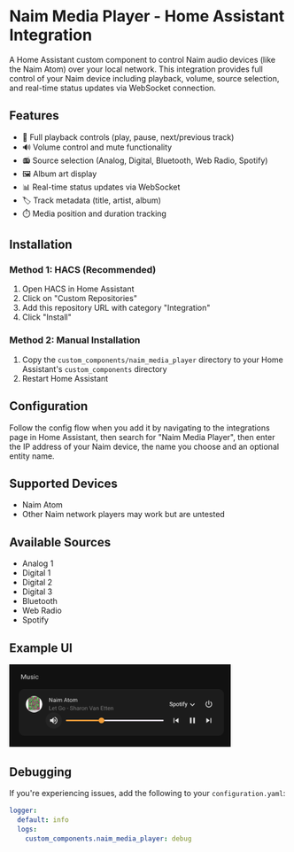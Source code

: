 # Naim Media Player - Home Assistant Integration

A Home Assistant custom component to control Naim audio devices (like the Naim Atom) over your local network. This integration provides full control of your Naim device including playback, volume, source selection, and real-time status updates via WebSocket connection.

## Features

- 🎵 Full playback controls (play, pause, next/previous track)
- 🔊 Volume control and mute functionality
- 📻 Source selection (Analog, Digital, Bluetooth, Web Radio, Spotify)
- 🖼️ Album art display
- 📊 Real-time status updates via WebSocket
- 🏷️ Track metadata (title, artist, album)
- ⏱️ Media position and duration tracking

## Installation

### Method 1: HACS (Recommended)

1. Open HACS in Home Assistant
2. Click on "Custom Repositories"
3. Add this repository URL with category "Integration"
4. Click "Install"

### Method 2: Manual Installation

1. Copy the `custom_components/naim_media_player` directory to your Home Assistant's `custom_components` directory
2. Restart Home Assistant

## Configuration

Follow the config flow when you add it by navigating to the integrations page in Home Assistant, then search for "Naim Media Player", then enter the IP address of your Naim device, the name you choose and an optional entity name.


## Supported Devices

- Naim Atom
- Other Naim network players may work but are untested

## Available Sources

- Analog 1
- Digital 1
- Digital 2
- Digital 3
- Bluetooth
- Web Radio
- Spotify

## Example UI
<img src="images/media_player.png" width="400">

## Debugging

If you're experiencing issues, add the following to your `configuration.yaml`:

```yaml
logger:
  default: info
  logs:
    custom_components.naim_media_player: debug
```
